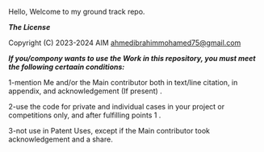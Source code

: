 Hello,
Welcome to my ground track repo.

***The License***

Copyright (C) 2023-2024 AIM <ahmedibrahimmohamed75@gmail.com>

***If you/compony wants to use the Work in this repository, you must meet the following certaain conditions:***

1-mention Me and/or the Main contributor both in text/line citation, in appendix, and acknowledgement (If present) .

2-use the code for private and individual cases in your project or competitions only, and after fulfilling points 1 .

3-not use in Patent Uses, except if the Main contributor took acknowledgement and a share.
